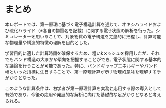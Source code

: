 # まとめ

本レポートでは、第一原理に基づく電子構造計算を通じて、オキシハライドおよび硫化ハライド（※各自の物質名を記載）に関する電子状態の解析を行った。シミュレーターを用いることで、対象物質の電子構造を定量的に把握し、計算可能な物理量や構造的特徴の理解を目的とした。

学習目的に適した計算時間を確保するため、粗いkメッシュを採用したが、それでもバンド構造の大まかな傾向を把握することができ、電子状態に関する基本的な議論を行うことが可能であった。特に、バンドギャップエネルギーやバンド幅といった指標に注目することで、第一原理計算が示す物理的意味を理解する手がかりとなった。

このような計算条件は、初学者が第一原理計算を実務に応用する際の導入として有効であり、今後の応用や発展的な解析に向けた基礎的な足がかりとなると考えられる。

